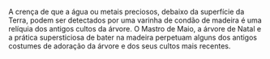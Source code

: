 ﻿A crença de que a água ou metais preciosos, debaixo da superfície da Terra, podem ser detectados por uma varinha de condão de madeira é uma relíquia dos antigos cultos da árvore. O Mastro de Maio, a árvore de Natal e a prática supersticiosa de bater na madeira perpetuam alguns dos antigos costumes de adoração da árvore e dos seus cultos mais recentes.